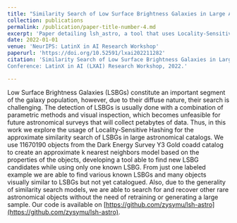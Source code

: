 ```yaml
---
title: "Similarity Search of Low Surface Brightness Galaxies in Large Astronomical Catalogs"
collection: publications
permalink: /publication/paper-title-number-4.md
excerpt: 'Paper detailing lsh_astro, a tool that uses Locality-Sensitive Hashing with PySpark to perform an approximate similarity search of Low Surface Brightness Galaxies (LSBGs) in large astronomical catalogs. It allows for a quick and computationally efficient way for astronomers to find new LSBG candidates in large astronomical catalogs needing only one labeled LSBG.'
date: 2022-01-01
venue: 'NeurIPS: LatinX in AI Research Workshop'
paperurl: 'https://doi.org/10.52591/lxai202211282'
citation: 'Similarity Search of Low Surface Brightness Galaxies in Large Astronomical Catalogs. Marcos Tidball, Cristina Furlanetto. Neural Information Processing Systems (NeurIPS)
Conference: LatinX in AI (LXAI) Research Workshop, 2022.'

---
```

Low Surface Brightness Galaxies (LSBGs) constitute an important segment of the galaxy population, however, due to their diffuse nature, their search is challenging. The detection of LSBGs is usually done with a combination of parametric methods and visual inspection, which becomes unfeasible for future astronomical surveys that will collect petabytes of data. Thus, in this work we explore the usage of Locality-Sensitive Hashing for the approximate similarity search of LSBGs in large astronomical catalogs. We use 11670190 objects from the Dark Energy Survey Y3 Gold coadd catalog to create an approximate k nearest neighbors model based on the properties of the objects, developing a tool able to find new LSBG candidates while using only one known LSBG. From just one labeled example we are able to find various known LSBGs and many objects visually similar to LSBGs but not yet catalogued. Also, due to the generality of similarity search models, we are able to search for and recover other rare astronomical objects without the need of retraining or generating a large sample. Our code is available on [https://github.com/zysymu/lsh-astro](https://github.com/zysymu/lsh-astro).
